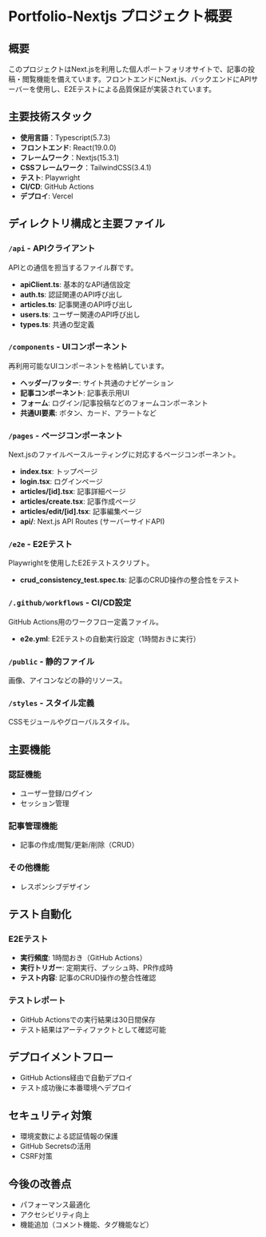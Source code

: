 # Portfolio-Nextjs プロジェクト概要

## 概要
このプロジェクトはNext.jsを利用した個人ポートフォリオサイトで、記事の投稿・閲覧機能を備えています。フロントエンドにNext.js、バックエンドにAPIサーバーを使用し、E2Eテストによる品質保証が実装されています。

## 主要技術スタック
- **使用言語**：Typescript(5.7.3)
- **フロントエンド**: React(19.0.0)
- **フレームワーク**：Nextjs(15.3.1)
- **CSSフレームワーク**：TailwindCSS(3.4.1)
- **テスト**: Playwright
- **CI/CD**: GitHub Actions
- **デプロイ**: Vercel

## ディレクトリ構成と主要ファイル

### `/api` - APIクライアント
APIとの通信を担当するファイル群です。
- **apiClient.ts**: 基本的なAPI通信設定
- **auth.ts**: 認証関連のAPI呼び出し
- **articles.ts**: 記事関連のAPI呼び出し
- **users.ts**: ユーザー関連のAPI呼び出し
- **types.ts**: 共通の型定義

### `/components` - UIコンポーネント
再利用可能なUIコンポーネントを格納しています。
- **ヘッダー/フッター**: サイト共通のナビゲーション
- **記事コンポーネント**: 記事表示用UI
- **フォーム**: ログイン/記事投稿などのフォームコンポーネント
- **共通UI要素**: ボタン、カード、アラートなど

### `/pages` - ページコンポーネント
Next.jsのファイルベースルーティングに対応するページコンポーネント。
- **index.tsx**: トップページ
- **login.tsx**: ログインページ
- **articles/[id].tsx**: 記事詳細ページ
- **articles/create.tsx**: 記事作成ページ
- **articles/edit/[id].tsx**: 記事編集ページ
- **api/**: Next.js API Routes (サーバーサイドAPI)

### `/e2e` - E2Eテスト
Playwrightを使用したE2Eテストスクリプト。
- **crud_consistency_test.spec.ts**: 記事のCRUD操作の整合性をテスト

### `/.github/workflows` - CI/CD設定
GitHub Actions用のワークフロー定義ファイル。
- **e2e.yml**: E2Eテストの自動実行設定（1時間おきに実行）

### `/public` - 静的ファイル
画像、アイコンなどの静的リソース。

### `/styles` - スタイル定義
CSSモジュールやグローバルスタイル。

## 主要機能

### 認証機能
- ユーザー登録/ログイン
- セッション管理

### 記事管理機能
- 記事の作成/閲覧/更新/削除（CRUD）

### その他機能
- レスポンシブデザイン

## テスト自動化

### E2Eテスト
- **実行頻度**: 1時間おき（GitHub Actions）
- **実行トリガー**: 定期実行、プッシュ時、PR作成時
- **テスト内容**: 記事のCRUD操作の整合性確認

### テストレポート
- GitHub Actionsでの実行結果は30日間保存
- テスト結果はアーティファクトとして確認可能

## デプロイメントフロー
- GitHub Actions経由で自動デプロイ
- テスト成功後に本番環境へデプロイ

## セキュリティ対策
- 環境変数による認証情報の保護
- GitHub Secretsの活用
- CSRF対策

## 今後の改善点
- パフォーマンス最適化
- アクセシビリティ向上
- 機能追加（コメント機能、タグ機能など）